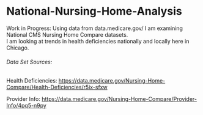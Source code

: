 # National-Nursing-Home-Analysis

Work in Progress: 
Using data from data.medicare.gov/ I am examining National CMS Nursing Home Compare datasets.  
I am looking at trends in health deficiencies nationally and locally here in Chicago.


###### Data Set Sources:
Health Deficiencies: https://data.medicare.gov/Nursing-Home-Compare/Health-Deficiencies/r5ix-sfxw

Provider Info: https://data.medicare.gov/Nursing-Home-Compare/Provider-Info/4pq5-n9py
